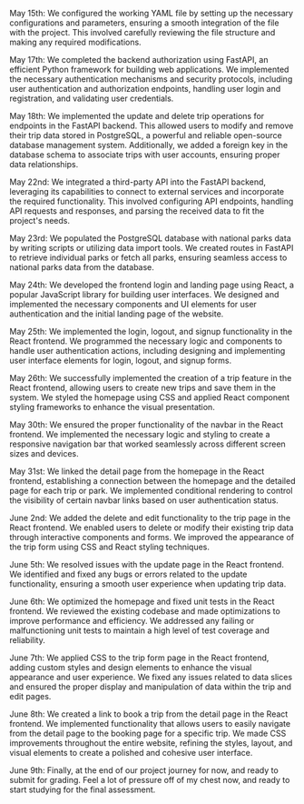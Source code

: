 May 15th: We configured the working YAML file by setting up the necessary configurations and parameters, ensuring a smooth integration of the file with the project. This involved carefully reviewing the file structure and making any required modifications.


May 17th: We completed the backend authorization using FastAPI, an efficient Python framework for building web applications. We implemented the necessary authentication mechanisms and security protocols, including user authentication and authorization endpoints, handling user login and registration, and validating user credentials.


May 18th: We implemented the update and delete trip operations for endpoints in the FastAPI backend. This allowed users to modify and remove their trip data stored in PostgreSQL, a powerful and reliable open-source database management system. Additionally, we added a foreign key in the database schema to associate trips with user accounts, ensuring proper data relationships.


May 22nd: We integrated a third-party API into the FastAPI backend, leveraging its capabilities to connect to external services and incorporate the required functionality. This involved configuring API endpoints, handling API requests and responses, and parsing the received data to fit the project's needs.


May 23rd: We populated the PostgreSQL database with national parks data by writing scripts or utilizing data import tools. We created routes in FastAPI to retrieve individual parks or fetch all parks, ensuring seamless access to national parks data from the database.


May 24th: We developed the frontend login and landing page using React, a popular JavaScript library for building user interfaces. We designed and implemented the necessary components and UI elements for user authentication and the initial landing page of the website.


May 25th: We implemented the login, logout, and signup functionality in the React frontend. We programmed the necessary logic and components to handle user authentication actions, including designing and implementing user interface elements for login, logout, and signup forms.


May 26th: We successfully implemented the creation of a trip feature in the React frontend, allowing users to create new trips and save them in the system. We styled the homepage using CSS and applied React component styling frameworks to enhance the visual presentation.


May 30th: We ensured the proper functionality of the navbar in the React frontend. We implemented the necessary logic and styling to create a responsive navigation bar that worked seamlessly across different screen sizes and devices.


May 31st: We linked the detail page from the homepage in the React frontend, establishing a connection between the homepage and the detailed page for each trip or park. We implemented conditional rendering to control the visibility of certain navbar links based on user authentication status.


June 2nd: We added the delete and edit functionality to the trip page in the React frontend. We enabled users to delete or modify their existing trip data through interactive components and forms. We improved the appearance of the trip form using CSS and React styling techniques.


June 5th: We resolved issues with the update page in the React frontend. We identified and fixed any bugs or errors related to the update functionality, ensuring a smooth user experience when updating trip data.


June 6th: We optimized the homepage and fixed unit tests in the React frontend. We reviewed the existing codebase and made optimizations to improve performance and efficiency. We addressed any failing or malfunctioning unit tests to maintain a high level of test coverage and reliability.


June 7th: We applied CSS to the trip form page in the React frontend, adding custom styles and design elements to enhance the visual appearance and user experience. We fixed any issues related to data slices and ensured the proper display and manipulation of data within the trip and edit pages.


June 8th: We created a link to book a trip from the detail page in the React frontend. We implemented functionality that allows users to easily navigate from the detail page to the booking page for a specific trip. We made CSS improvements throughout the entire website, refining the styles, layout, and visual elements to create a polished and cohesive user interface.


June 9th: Finally, at the end of our project journey for now, and ready to submit for grading. Feel a lot of pressure off of my chest now, and ready to start studying for the final assessment.
